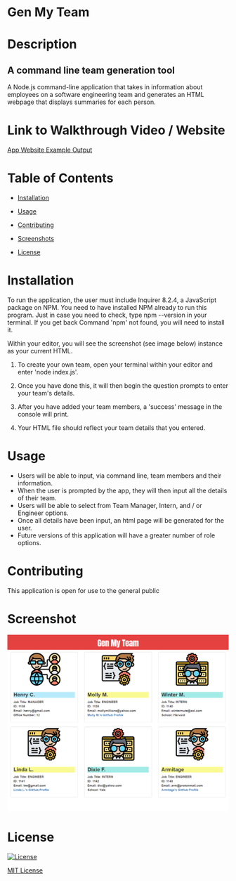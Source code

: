 # Gen My Team

# Description

## A command line team generation tool
 
A Node.js command-line application that takes in information about employees on a software engineering team and generates an HTML webpage that displays summaries for each person. 
 
# Link to Walkthrough Video / Website

[App Website Example Output](https://gen-my-team.netlify.app/)

<!-- https://drive.google.com/file/d/1WYbSd7XT5qF5FrcbyHLBeadu29FGvs3_/view?usp=sharing -->

# Table of Contents

  * [Installation](#installation)

  * [Usage](#usage)

  * [Contributing](#contributing)

  * [Screenshots](#screenshots)

  * [License](#license)


# Installation

To run the application, the user must include Inquirer 8.2.4, a JavaScript package on NPM. You need to have installed NPM already to run this program. Just in case you need to check, type npm --version in your terminal. If you get back Command 'npm' not found, you will need to install it.  

Within your editor, you will see the screenshot (see image below) instance as your current HTML.    

1. To create your own team, open your terminal within your editor and enter 'node index.js'.    

2. Once you have done this, it will then begin the question prompts to enter your team's details.

3. After you have added your team members, a 'success' message in the console will print.  

4. Your HTML file should reflect your team details that you entered.
 
# Usage

  * Users will be able to input, via command line, team members and their information.
  * When the user is prompted by the app, they will then input all the details of their team.
  * Users will be able to select from Team Manager, Intern, and / or Engineer options.
  * Once all details have been input, an html page will be generated for the user.
  * Future versions of this application will have a greater number of role options.
 
# Contributing

This application is open for use to the general public

# Screenshot

![screenshot one](/assets/images/team_screen1.png "Page Output") 
 
# License

[![License](https://img.shields.io/badge/License-MIT-yellow.svg)](https://opensource.org/licenses/MIT)

[MIT License](LICENSE.md)
